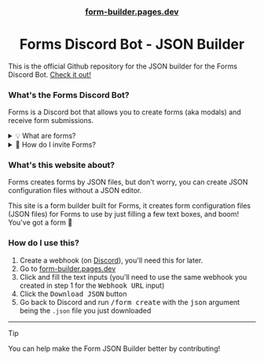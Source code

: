 <div align="center">

### [form-builder.pages.dev][website]
# Forms Discord Bot - JSON Builder

</div>

This is the official Github repository for the JSON builder for the Forms Discord Bot. [Check it out!][website]

### What's the Forms Discord Bot?
Forms is a Discord bot that allows you to create forms (aka modals) and receive form submissions.

<details>
    <summary>💡 What are forms?</summary>

<hr />

> Modals are like Google Forms but in Discord.

</details>
<details>
    <summary>🧭 How do I invite Forms?</summary>
<hr />

> You can invite the bot by going to [Form's invite link][invite]. You can also invite it by clicking <kbd>Add to Server</kbd> on the bot's profile in Discord.

</details>

### What's this website about?
Forms creates forms by JSON files, but don't worry, you can create JSON configuration files without a JSON editor.

This site is a form builder built for Forms, it creates form configuration files (JSON files) for Forms to use by just filling a few text boxes, and boom! You've got a form 🎉

### How do I use this?

1. Create a webhook (on [Discord](https://discord.com/app)), you'll need this for later.
2. Go to [form-builder.pages.dev][website]
3. Click and fill the text inputs (you'll need to use the same webhook you created in step 1 for the <kbd>Webhook URL</kbd> input)
4. Click the <kbd>Download JSON</kbd> button
5. Go back to Discord and run <kbd>/form create</kbd> with the <kbd>json</kbd> argument being the `.json` file you just downloaded

---

> [!TIP]
> You can help make the Form JSON Builder better by contributing!

[website]: https://form-builder.pages.dev/
[invite]: https://discord.com/oauth2/authorize?client_id=942858850850205717&permissions=3072&scope=applications.commands%20bot